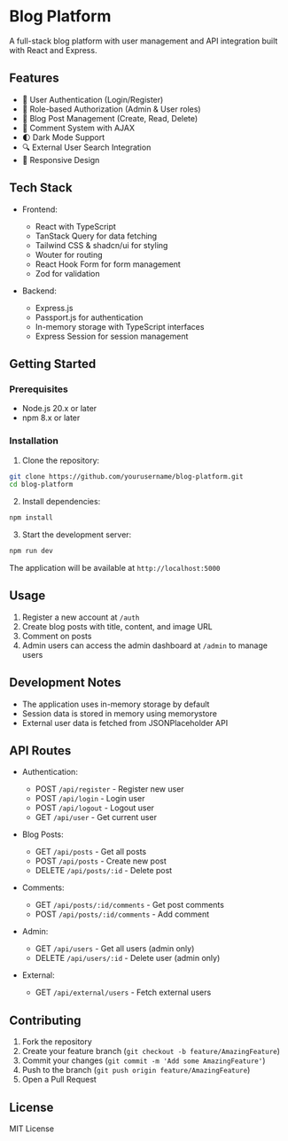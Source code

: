 # Blog Platform

A full-stack blog platform with user management and API integration built with React and Express.

## Features

- 🔐 User Authentication (Login/Register)
- 👤 Role-based Authorization (Admin & User roles)
- 📝 Blog Post Management (Create, Read, Delete)
- 💬 Comment System with AJAX
- 🌓 Dark Mode Support
- 🔍 External User Search Integration
- 📱 Responsive Design

## Tech Stack

- Frontend:
  - React with TypeScript
  - TanStack Query for data fetching
  - Tailwind CSS & shadcn/ui for styling
  - Wouter for routing
  - React Hook Form for form management
  - Zod for validation

- Backend:
  - Express.js
  - Passport.js for authentication
  - In-memory storage with TypeScript interfaces
  - Express Session for session management

## Getting Started

### Prerequisites

- Node.js 20.x or later
- npm 8.x or later

### Installation

1. Clone the repository:
```bash
git clone https://github.com/yourusername/blog-platform.git
cd blog-platform
```

2. Install dependencies:
```bash
npm install
```

3. Start the development server:
```bash
npm run dev
```

The application will be available at `http://localhost:5000`

## Usage

1. Register a new account at `/auth`
2. Create blog posts with title, content, and image URL
3. Comment on posts
4. Admin users can access the admin dashboard at `/admin` to manage users

## Development Notes

- The application uses in-memory storage by default
- Session data is stored in memory using memorystore
- External user data is fetched from JSONPlaceholder API

## API Routes

- Authentication:
  - POST `/api/register` - Register new user
  - POST `/api/login` - Login user
  - POST `/api/logout` - Logout user
  - GET `/api/user` - Get current user

- Blog Posts:
  - GET `/api/posts` - Get all posts
  - POST `/api/posts` - Create new post
  - DELETE `/api/posts/:id` - Delete post

- Comments:
  - GET `/api/posts/:id/comments` - Get post comments
  - POST `/api/posts/:id/comments` - Add comment

- Admin:
  - GET `/api/users` - Get all users (admin only)
  - DELETE `/api/users/:id` - Delete user (admin only)

- External:
  - GET `/api/external/users` - Fetch external users

## Contributing

1. Fork the repository
2. Create your feature branch (`git checkout -b feature/AmazingFeature`)
3. Commit your changes (`git commit -m 'Add some AmazingFeature'`)
4. Push to the branch (`git push origin feature/AmazingFeature`)
5. Open a Pull Request

## License

MIT License
